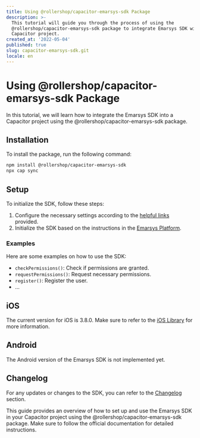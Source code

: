 ```yaml
---
title: Using @rollershop/capacitor-emarsys-sdk Package
description: >-
  This tutorial will guide you through the process of using the
  @rollershop/capacitor-emarsys-sdk package to integrate Emarsys SDK with your
  Capacitor project.
created_at: '2022-05-04'
published: true
slug: capacitor-emarsys-sdk.git
locale: en
---
```


# Using @rollershop/capacitor-emarsys-sdk Package

In this tutorial, we will learn how to integrate the Emarsys SDK into a Capacitor project using the @rollershop/capacitor-emarsys-sdk package.

## Installation

To install the package, run the following command:

```bash
npm install @rollershop/capacitor-emarsys-sdk
npx cap sync
```

## Setup

To initialize the SDK, follow these steps:

1. Configure the necessary settings according to the [helpful links](https://github.com/emartech/ios-emarsys-sdk/wiki) provided.
2. Initialize the SDK based on the instructions in the [Emarsys Platform](https://suite56.emarsys.net/).

### Examples

Here are some examples on how to use the SDK:

- `checkPermissions()`: Check if permissions are granted.
- `requestPermissions()`: Request necessary permissions.
- `register()`: Register the user.
- ...

## iOS

The current version for iOS is 3.8.0. Make sure to refer to the [iOS Library](https://github.com/emartech/ios-emarsys-sdk/wiki) for more information.

## Android

The Android version of the Emarsys SDK is not implemented yet.

## Changelog

For any updates or changes to the SDK, you can refer to the [Changelog](#changelog) section.

This guide provides an overview of how to set up and use the Emarsys SDK in your Capacitor project using the @rollershop/capacitor-emarsys-sdk package. Make sure to follow the official documentation for detailed instructions.
```
